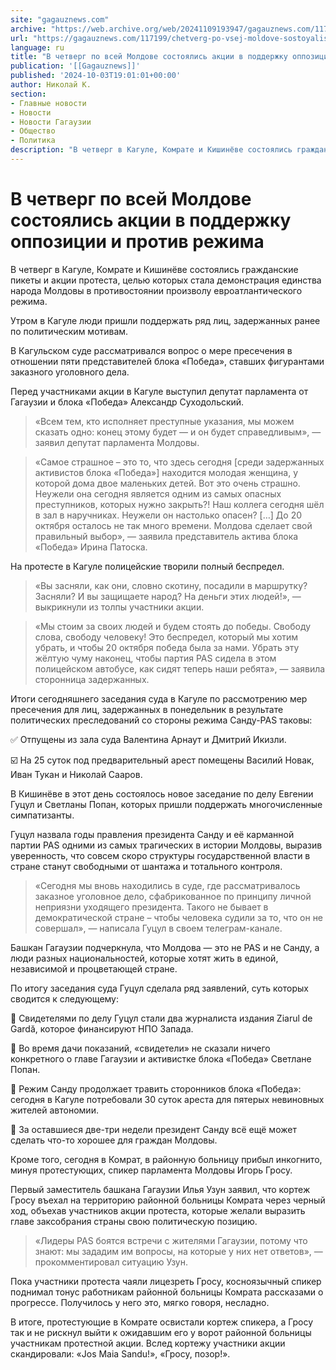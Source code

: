 ```yaml
---
site: "gagauznews.com"
archive: "https://web.archive.org/web/20241109193947/gagauznews.com/117199/chetverg-po-vsej-moldove-sostoyalis-aktsii-v-podderzhku-oppozitsii-i-protiv-rezhima.html"
url: "https://gagauznews.com/117199/chetverg-po-vsej-moldove-sostoyalis-aktsii-v-podderzhku-oppozitsii-i-protiv-rezhima.html"
language: ru
title: "В четверг по всей Молдове состоялись акции в поддержку оппозиции и против режима"
publication: '[[Gagauznews]]'
published: '2024-10-03T19:01:01+00:00'
author: Николай К.
section:
- Главные новости
- Новости
- Новости Гагаузии
- Общество
- Политика
description: "В четверг в Кагуле, Комрате и Кишинёве состоялись гражданские пикеты и акции протеста, целью которых стала демонстрация единства народа Молдовы в противостоянии произволу евроатлантического режима. Утром в Кагуле люди пришли поддержать ряд лиц, задержанных ранее по политическим мотивам. В Кагульском суде рассматривался вопрос о мере пресечения в отношении пяти представителей блока «Победа», ставших фигурантами заказного уголовного дела. Перед участниками акции в Кагуле выступил депутат парламента от Гагаузии и блока «Победа» Александр Суходольский. «Всем тем, кто исполняет преступные указания, мы можем сказать одно: конец этому будет — и он будет справедливым», — заявил депутат парламента Молдовы. «Самое страшное – это то, […]"
---
```


# В четверг по всей Молдове состоялись акции в поддержку оппозиции и против режима

В четверг в Кагуле, Комрате и Кишинёве состоялись гражданские пикеты и акции протеста, целью которых стала демонстрация единства народа Молдовы в противостоянии произволу евроатлантического режима.

Утром в Кагуле люди пришли поддержать ряд лиц, задержанных ранее по политическим мотивам.

В Кагульском суде рассматривался вопрос о мере пресечения в отношении пяти представителей блока «Победа», ставших фигурантами заказного уголовного дела.

Перед участниками акции в Кагуле выступил депутат парламента от Гагаузии и блока «Победа» Александр Суходольский.

> «Всем тем, кто исполняет преступные указания, мы можем сказать одно: конец этому будет — и он будет справедливым», — заявил депутат парламента Молдовы.

> «Самое страшное – это то, что здесь сегодня [среди задержанных активистов блока «Победа»] находится молодая женщина, у которой дома двое маленьких детей. Вот это очень страшно. Неужели она сегодня является одним из самых опасных преступников, которых нужно закрыть?! Наш коллега сегодня шёл в зал в наручниках. Неужели он настолько опасен? […] До 20 октября осталось не так много времени. Молдова сделает свой правильный выбор», — заявила представитель актива блока «Победа» Ирина Патоска.

На протесте в Кагуле полицейские творили полный беспредел.

> «Вы засняли, как они, словно скотину, посадили в маршрутку? Засняли? И вы защищаете народ? На деньги этих людей!», — выкрикнули из толпы участники акции.

> «Мы стоим за своих людей и будем стоять до победы. Свободу слова, свободу человеку! Это беспредел, который мы хотим убрать, и чтобы 20 октября победа была за нами. Убрать эту жёлтую чуму наконец, чтобы партия PAS сидела в этом полицейском автобусе, как сидят теперь наши ребята», — заявила сторонница задержанных.

Итоги сегодняшнего заседания суда в Кагуле по рассмотрению мер пресечения для лиц, задержанных в понедельник в результате политических преследований со стороны режима Санду-PAS таковы:

✅ Отпущены из зала суда Валентина Арнаут и Дмитрий Икизли.

☑️ На 25 суток под предварительный арест помещены Василий Новак, Иван Тукан и Николай Сааров.

В Кишинёве в этот день состоялось новое заседание по делу Евгении Гуцул и Светланы Попан, которых пришли поддержать многочисленные симпатизанты.

Гуцул назвала годы правления президента Санду и её карманной партии PAS одними из самых трагических в истории Молдовы, выразив уверенность, что совсем скоро структуры государственной власти в стране станут свободными от шантажа и тотального контроля.

> «Сегодня мы вновь находились в суде, где рассматривалось заказное уголовное дело, сфабрикованное по принципу личной неприязни уходящего президента. Такого не бывает в демократической стране – чтобы человека судили за то, что он не совершал», — написала Гуцул в своем телеграм-канале.

Башкан Гагаузии подчеркнула, что Молдова — это не PAS и не Санду, а люди разных национальностей, которые хотят жить в единой, независимой и процветающей стране.

По итогу заседания суда Гуцул сделала ряд заявлений, суть которых сводится к следующему:

🔹 Свидетелями по делу Гуцул стали два журналиста издания Ziarul de Gardă, которое финансируют НПО Запада.

🔹 Во время дачи показаний, «свидетели» не сказали ничего конкретного о главе Гагаузии и активистке блока «Победа» Светлане Попан.

🔹 Режим Санду продолжает травить сторонников блока «Победа»: сегодня в Кагуле потребовали 30 суток ареста для пятерых невиновных жителей автономии.

🔹 За оставшиеся две-три недели президент Санду всё ещё может сделать что-то хорошее для граждан Молдовы.

Кроме того, сегодня в Комрат, в районную больницу прибыл инкогнито, минуя протестующих, спикер парламента Молдовы Игорь Гросу.

Первый заместитель башкана Гагаузии Илья Узун заявил, что кортеж Гросу въехал на территорию районной больницы Комрата через черный ход, объехав участников акции протеста, которые желали выразить главе заксобрания страны свою политическую позицию.

> «Лидеры PAS боятся встречи с жителями Гагаузии, потому что знают: мы зададим им вопросы, на которые у них нет ответов», — прокомментировал ситуацию Узун.

Пока участники протеста чаяли лицезреть Гросу, косноязычный спикер поднимал тонус работникам районной больницы Комрата рассказами о прогрессе. Получилось у него это, мягко говоря, несладно.

В итоге, протестующие в Комрате освистали кортеж спикера, а Гросу так и не рискнул выйти к ожидавшим его у ворот районной больницы участникам протестной акции. Вслед кортежу участники акции скандировали: «Jos Maia Sandu!», «Гросу, позор!».